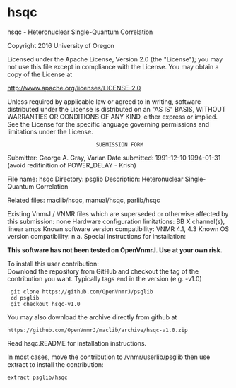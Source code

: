 # hsqc
 hsqc - Heteronuclear Single-Quantum Correlation

 Copyright 2016 University of Oregon

 Licensed under the Apache License, Version 2.0 (the "License");
 you may not use this file except in compliance with the License.
 You may obtain a copy of the License at

   http://www.apache.org/licenses/LICENSE-2.0

 Unless required by applicable law or agreed to in writing, software
 distributed under the License is distributed on an "AS IS" BASIS,
 WITHOUT WARRANTIES OR CONDITIONS OF ANY KIND, either express or implied.
 See the License for the specific language governing permissions and
 limitations under the License.

                                SUBMISSION FORM

Submitter:      George A. Gray, Varian
Date submitted: 1991-12-10
                1994-01-31 (avoid redifinition of POWER_DELAY - Krish)

File name:      hsqc
Directory:      psglib
Description:    Heteronuclear Single-Quantum Correlation

Related files:  maclib/hsqc, manual/hsqc, parlib/hsqc

Existing VnmrJ / VNMR files which are superseded or
otherwise affected by this submission:  none
Hardware configuration limitations:     BB X channel(s), linear amps
Known software version compatibility:   VNMR 4.1, 4.3
Known OS version compatibility:         n.a.
Special instructions for installation:

**This software has not been tested on OpenVnmrJ. Use at your own risk.**

To install this user contribution:  
Download the repository from GitHub and checkout the tag of the contribution you want.
Typically tags end in the version (e.g. -v1.0)

     git clone https://github.com/OpenVnmrJ/psglib  
     cd psglib  
     git checkout hsqc-v1.0


You may also download the archive directly from github at

    https://github.com/OpenVnmrJ/maclib/archive/hsqc-v1.0.zip

Read hsqc.README for installation instructions.

In most cases, move the contribution to /vnmr/userlib/psglib 
then use extract to install the contribution:  

    extract psglib/hsqc